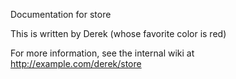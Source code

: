 Documentation for store

This is written by Derek (whose favorite color is red)

For more information, see the internal wiki at http://example.com/derek/store

